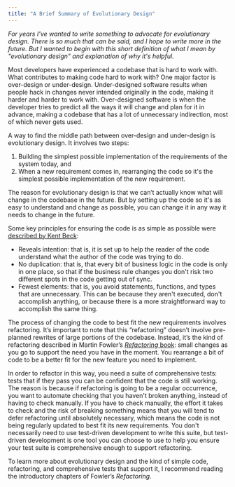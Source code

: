 ```yaml
---
title: "A Brief Summary of Evolutionary Design"
---
```


*For years I've wanted to write something to advocate for evolutionary design. There is so much that can be said, and I hope to write more in the future. But I wanted to begin with this short definition of what I mean by "evolutionary design" and explanation of why it's helpful.*

Most developers have experienced a codebase that is hard to work with. What contributes to making code hard to work with? One major factor is over-design or under-design. Under-designed software results when people hack in changes never intended originally in the code, making it harder and harder to work with. Over-designed software is when the developer tries to predict all the ways it will change and plan for it in advance, making a codebase that has a lot of unnecessary indirection, most of which never gets used.

A way to find the middle path between over-design and under-design is evolutionary design. It involves two steps:

1. Building the simplest possible implementation of the requirements of the system today, and
2. When a new requirement comes in, rearranging the code so it's the simplest possible implementation of the new requirement.

The reason for evolutionary design is that we can’t actually know what will change in the codebase in the future. But by setting up the code so it's as easy to understand and change as possible, you can change it in any way it needs to change in the future.

Some key principles for ensuring the code is as simple as possible were [described by Kent Beck](https://www.martinfowler.com/bliki/BeckDesignRules.html):

* Reveals intention: that is, it is set up to help the reader of the code understand what the author of the code was trying to do.
* No duplication: that is, that every bit of business logic in the code is only in one place, so that if the business rule changes you don't risk two different spots in the code getting out of sync.
* Fewest elements: that is, you avoid statements, functions, and types that are unnecessary. This can be because they aren't executed, don't accomplish anything, or because there is a more straightforward way to accomplish the same thing.

The process of changing the code to best fit the new requirements involves refactoring. It’s important to note that this “refactoring” doesn’t involve pre-planned rewrites of large portions of the codebase. Instead, it’s the kind of refactoring described in Martin Fowler’s [*Refactoring* book](https://martinfowler.com/books/refactoring.html): small changes as you go to support the need you have in the moment. You rearrange a bit of code to be a better fit for the new feature you need to implement.

In order to refactor in this way, you need a suite of comprehensive tests: tests that if they pass you can be confident that the code is still working. The reason is because if refactoring is going to be a regular occurrence, you want to automate checking that you haven't broken anything, instead of having to check manually. If you have to check manually, the effort it takes to check and the risk of breaking something means that you will tend to defer refactoring until absolutely necessary, which means the code is not being regularly updated to best fit its new requirements. You don't necessarily need to use test-driven development to write this suite, but test-driven development is one tool you can choose to use to help you ensure your test suite is comprehensive enough to support refactoring.

To learn more about evolutionary design and the kind of simple code, refactoring, and comprehensive tests that support it, I recommend reading the introductory chapters of Fowler’s *Refactoring*.
